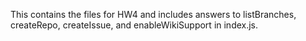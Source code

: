 This contains the files for HW4 and includes answers to listBranches, createRepo, createIssue, and enableWikiSupport in index.js.
